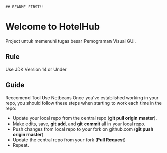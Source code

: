 `## README FIRST!!`
# Welcome to HotelHub
Project untuk memenuhi tugas besar Pemograman Visual GUI.

## Rule
Use JDK Version 14 or Under

## Guide
Reccomend Tool Use Netbeans
Once you've established working in your repo, you should follow these steps when starting to work each time in the repo:

- Update your local repo from the central repo (**git pull origin master**).
- Make edits, save, **git add**, and **git commit** all in your local repo.
- Push changes from local repo to your fork on github.com (**git push origin master**)
- Update the central repo from your fork (**Pull Request**)
- Repeat.

